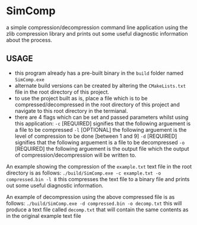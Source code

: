 # SimComp
a simple compression/decompression command line application using the zlib compression library and prints out some useful diagnostic information about the process.
## USAGE
- this program already has a pre-built binary in the `build` folder named `SimComp.exe`
- alternate build versions can be created by altering the `CMakeLists.txt` file in the root directory of this project.
- to use the project built as is, place a file which is to be compressed/decompressed in the root directory of this project and navigate to this root directory in the termianal.
- there are 4 flags which can be set and passed parameters whilst using this application:
`-c` [REQUIRED] signifies that the following arguement is a file to be compressed
`-l` [OPTIONAL] the following arguement is the level of compression to be done [between 1 and 9]
`-d` [REQUIRED] signifies that the following arguement is a file to be decompressed
`-o` [REQUIRED] the following arguement is the output file which the output of compression/decompression will be written to.

An example showing the compression of the `example.txt` text file in the root directory is as follows:
`./build/SimComp.exe -c example.txt -o compressed.bin -l 8`
this compresses the text file to a binary file and prints out some useful diagnostic information.

An example of decompression using the above compressed file is as follows:
`./build/SimComp.exe -d compressed.bin -o decomp.txt`
this will produce a text file called `decomp.txt` that will contain the same contents as in the original example text file
